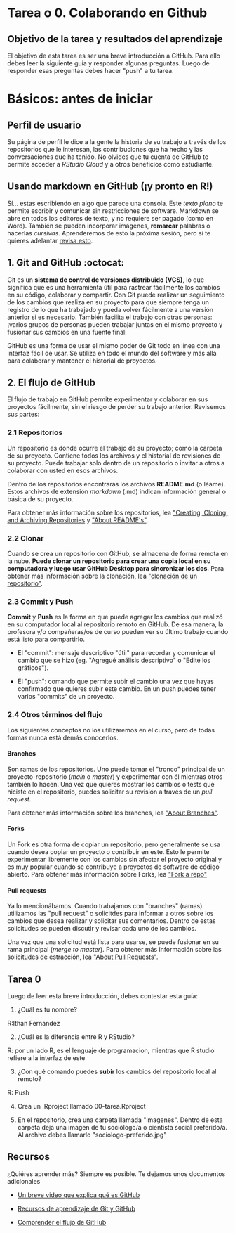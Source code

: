 # Tarea o 0. Colaborando en Github

## Objetivo de la tarea y resultados del aprendizaje

El objetivo de esta tarea es ser una breve introducción a GitHub. Para ello debes leer la siguiente guía y responder algunas preguntas. Luego de responder esas preguntas debes hacer "push" a tu tarea.

# Básicos: antes de iniciar

## Perfil de usuario

Su página de perfil le dice a la gente la historia de su trabajo a través de los repositorios que le interesan, las contribuciones que ha hecho y las conversaciones que ha tenido. No olvides que tu cuenta de GitHub te permite acceder a *RStudio Cloud* y a otros beneficios como estudiante. 

## Usando markdown en GitHub (¡y pronto en R!)

Sí... estas escribiendo en algo que parece una consola. Este *texto plano* te permite escribir y comunicar sin restricciones de software. Markdown se abre en todos los editores de texto, y no requiere ser pagado (como en Word). También se pueden incorporar imágenes, **remarcar** palabras o hacerlas *cursivas*. Aprenderemos de esto la próxima sesión, pero si te quieres adelantar [revisa esto](https://docs.github.com/en/github/writing-on-github/basic-writing-and-formatting-syntax).

## 1. Git and GitHub :octocat:

Git es un **sistema de control de versiones distribuido (VCS)**, lo que significa que es una herramienta útil para rastrear fácilmente los cambios en su código, colaborar y compartir. Con Git puede realizar un seguimiento de los cambios que realiza en su proyecto para que siempre tenga un registro de lo que ha trabajado y pueda volver fácilmente a una versión anterior si es necesario. También facilita el trabajo con otras personas: ¡varios grupos de personas pueden trabajar juntas en el mismo proyecto y fusionar sus cambios en una fuente final!

GitHub es una forma de usar el mismo poder de Git todo en línea con una interfaz fácil de usar. Se utiliza en todo el mundo del software y más allá para colaborar y mantener el historial de proyectos.


## 2. El flujo de GitHub

El flujo de trabajo en  GitHub permite experimentar y colaborar en sus proyectos fácilmente, sin el riesgo de perder su trabajo anterior. Revisemos sus partes:

### 2.1  Repositorios
Un repositorio es donde ocurre el trabajo de su proyecto; como la carpeta de su proyecto. Contiene todos los archivos y el historial de revisiones de su proyecto. Puede trabajar solo dentro de un repositorio o invitar a otros a colaborar con usted en esos archivos.

Dentro de los repositorios encontrarás los archivos **README.md** (o léame). Estos archivos de extensión *markdown* (.md) indican información general o básica de su proyecto. 

Para obtener más información sobre los repositorios, lea ["Creating, Cloning, and Archiving Repositories](https://docs.github.com/en/github/creating-cloning-and-archiving-repositories/about-repositories) y ["About README's"](https://docs.github.com/en/github/creating-cloning-and-archiving-repositories/about-readmes). 


### 2.2  Clonar

Cuando se crea un repositorio con GitHub, se almacena de forma remota en la nube. **Puede clonar un repositorio para crear una copia local en su computadora y luego usar GitHub Desktop para sincronizar los dos**. Para obtener más información sobre la clonación, lea ["clonación de un repositorio"](https://docs.github.com/en/github/creating-cloning-and-archiving-repositories/cloning-a-repository).

### 2.3 Commit y Push

**Commit** y **Push** es la forma en que puede agregar los cambios que realizó en su computador local al repositorio remoto en GitHub. De esa manera, la profesora y/o compañeras/os de curso pueden ver su último trabajo cuando está listo para compartirlo.

- El "commit": mensaje descriptivo "útil" para recordar y comunicar el cambio que se hizo (eg. "Agregué análisis descriptivo" o "Edité los gráficos").

- El "push":  comando que permite subir el cambio una vez que hayas confirmado que quieres subir este cambio. En un push puedes tener varios "commits" de un proyecto. 


### 2.4 Otros términos del flujo

Los siguientes conceptos no los utilizaremos en el curso, pero de todas formas nunca está demás conocerlos.


####  Branches

Son ramas de los repositorios.  Uno puede tomar el "tronco" principal de un proyecto-repositorio (*main* o *master*) y experimentar con él mientras otros también lo hacen. Una vez que quieres mostrar los cambios o tests que hiciste en el repositorio, puedes solicitar su revisión a través de un *pull request*.

Para obtener más información sobre los branches, lea ["About Branches"](https://docs.github.com/en/github/collaborating-with-issues-and-pull-requests/about-branches).

#### Forks

Un Fork es otra forma de copiar un repositorio, pero generalmente se usa cuando desea copiar un proyecto o contribuir en este. Esto le permite experimentar libremente con los cambios sin afectar el proyecto original y es muy popular cuando se contribuye a proyectos de software de código abierto. Para obtener más información sobre Forks, lea ["Fork a repo"](https://docs.github.com/en/github/getting-started-with-github/fork-a-repo)

#### Pull requests

Ya lo mencionábamos. Cuando trabajamos con "branches" (ramas) utilizamos las "pull request" o solicitdes para informar a otros sobre los cambios que desea realizar y solicitar sus comentarios. Dentro de estas solicitudes se pueden discutir y revisar cada uno de los cambios.

Una vez que una solicitud  está lista para usarse, se puede fusionar en su rama principal (*merge to master*). Para obtener más información sobre las solicitudes de estracción, lea ["About Pull Requests"](https://docs.github.com/en/github/collaborating-with-issues-and-pull-requests/about-pull-requests).

##  Tarea 0

Luego de leer esta breve introducción, debes contestar esta guía:

1. ¿Cuál es tu nombre?

R:Ithan Fernandez

2. ¿Cuál es la diferencia entre R y RStudio?


R: por un lado R, es el lenguaje de programacion, mientras que R studio refiere a la interfaz de este

3. ¿Con qué comando puedes **subir** los cambios del repositorio local al remoto?

R: Push

4. Crea un .Rproject llamado 00-tarea.Rproject

5. En el repositorio, crea una carpeta llamada "imagenes". Dentro de esta carpeta deja una imagen de tu sociólogo/a o cientista social preferido/a. Al archivo debes llamarlo "sociologo-preferido.jpg"


## Recursos

¿Quiéres aprender más? Siempre es posible. Te dejamos unos documentos adicionales 
- <i class="fab fa-youtube"></i> [Un breve video que explica qué es GitHub](https://www.youtube.com/watch?v=w3jLJU7DT5E&feature=youtu.be) 

- <i class="fas fa-book"></i> [Recursos de aprendizaje de Git y GitHub](https://docs.github.com/en/github/getting-started-with-github/git-and-github-learning-resources) 

- <i class="fas fa-external-link-square-alt"></i> [Comprender el flujo de GitHub](https://guides.github.com/introduction/flow/)
